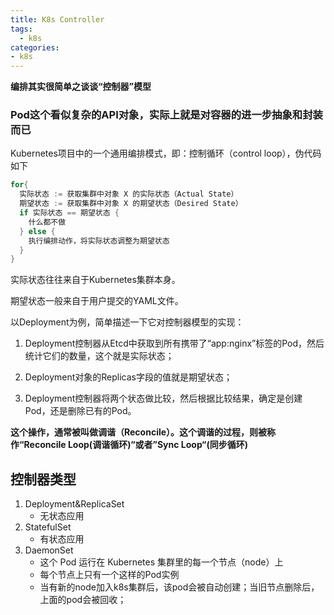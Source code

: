 ```yaml
---
title: K8s Controller
tags:
  - k8s                   
categories:
- k8s 
---
```




**编排其实很简单之谈谈“控制器”模型**



### Pod这个看似复杂的API对象，实际上就是对容器的进一步抽象和封装而已



Kubernetes项目中的一个通用编排模式，即：控制循环（control loop），伪代码如下

```go
for{
  实际状态 := 获取集群中对象 X 的实际状态（Actual State）
  期望状态 := 获取集群中对象 X 的期望状态（Desired State）
  if 实际状态 == 期望状态 {
    什么都不做
  } else {
    执行编排动作，将实际状态调整为期望状态
  }
}
```

实际状态往往来自于Kubernetes集群本身。

期望状态一般来自于用户提交的YAML文件。



以Deployment为例，简单描述一下它对控制器模型的实现：

1. Deployment控制器从Etcd中获取到所有携带了“app:nginx”标签的Pod，然后统计它们的数量，这个就是实际状态；

2. Deployment对象的Replicas字段的值就是期望状态；

3. Deployment控制器将两个状态做比较，然后根据比较结果，确定是创建Pod，还是删除已有的Pod。

**这个操作，通常被叫做调谐（Reconcile）。这个调谐的过程，则被称作“Reconcile Loop(调谐循环)“或者”Sync Loop“(同步循环)**




## 控制器类型
1. Deployment&ReplicaSet
	- 无状态应用
2. StatefulSet
	- 有状态应用
3. DaemonSet
	- 这个 Pod 运行在 Kubernetes 集群里的每一个节点（node）上
	- 每个节点上只有一个这样的Pod实例
	- 当有新的node加入k8s集群后，该pod会被自动创建；当旧节点删除后，上面的pod会被回收；